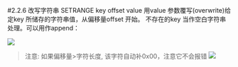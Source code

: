 #2.2.6	改写字符串
	SETRANGE key offset value
用value 参数覆写(overwrite)给定key 所储存的字符串值，从偏移量offset 开始。 不存在的key 当作空白字符串处理。可以用作append：

![](https://raw.githubusercontent.com/gnuhpc/All-About-Redis/master/DataStructure/string/setrange.png)

>注意: 如果偏移量>字符长度, 该字符自动补0x00，注意它不会报错
>![](https://raw.githubusercontent.com/gnuhpc/All-About-Redis/master/DataStructure/string/setrange0.png)